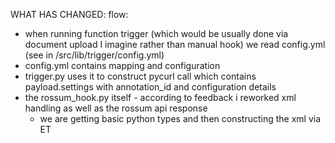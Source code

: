 WHAT HAS CHANGED:
flow:
- when running function trigger (which would be usually done via document upload I imagine rather than manual hook) we read config.yml (see in /src/lib/trigger/config.yml)
- config.yml contains mapping and configuration
- trigger.py uses it to construct pycurl call which contains payload.settings with annotation_id and configuration details
- the rossum_hook.py itself - according to feedback i reworked xml handling as well as the rossum api response
   - we are getting basic python types and then constructing the xml via ET

